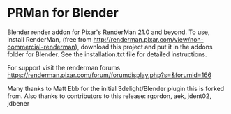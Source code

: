 PRMan for Blender
===============

Blender render addon for Pixar's RenderMan 21.0 and beyond.  To use, install RenderMan, 
(free from http://renderman.pixar.com/view/non-commercial-renderman), 
download this project and put it in the addons folder for Blender.  See the installation.txt file for detailed instructions.

For support visit the renderman forums https://renderman.pixar.com/forum/forumdisplay.php?s=&forumid=166

Many thanks to Matt Ebb for the initial 3delight/Blender plugin this is forked from.
Also thanks to contributors to this release: rgordon, aek, jdent02, jdbener